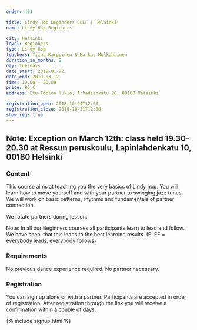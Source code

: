 ```yaml
---
order: 401

title: Lindy Hop Beginners ELEF | Helsinki
name: Lindy Hop Beginners

city: Helsinki
level: Beginners
type: Lindy Hop
teachers: Tiina Karppinen & Markus Mulkahainen
duration_in_months: 2
day: Tuesdays
date_start: 2019-01-22
date_end: 2019-03-12
time: 19.00 - 20.00
price: 96 €
address: Etu-Töölön lukio, Arkadiankatu 26, 00100 Helsinki

registration_open: 2018-10-04T12:00
registration_close: 2018-10-31T12:00
show_reg: true
---
```

**Note:** Exception on March 12th: class held 19.30-20.30 at Ressun peruskoulu, Lapinlahdenkatu 10, 00180 Helsinki
---

### Content
This course aims at teaching you the very basics of Lindy hop. You will learn how to move yourself and with your partner to swinging jazz tunes. We will work on basic patterns, rhythms and fundamentals of partner connection.

We rotate partners during lesson.

Note: In all our Beginners courses all participants learn to lead and follow. We have seen, that this leads to the best learning results. (ELEF = everybody leads, everybody follows)

### Requirements
No previous dance experience required. No partner necessary.

### Registration
You can sign up alone or with a partner. Participants are accepted in order of registration. After registration through the link you will receive a confirmation within a couple of days.

{% include signup.html %}



